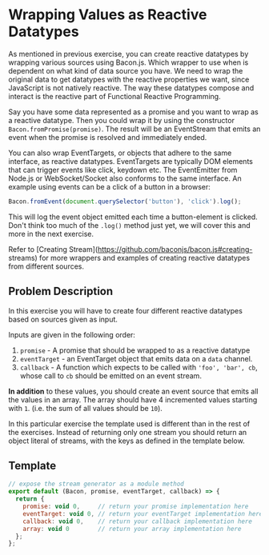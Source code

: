 # Wrapping Values as Reactive Datatypes

As mentioned in previous exercise, you can create reactive datatypes by
wrapping various sources using Bacon.js. Which wrapper to use when is
dependent on what kind of data source you have. We need to wrap the original
data to get datatypes with the reactive properties we want, since JavaScript
is not natively reactive. The way these datatypes compose and interact is the
reactive part of Functional Reactive Programming.

Say you have some data represented as a promise and you want to wrap as a
reactive datatype. Then you could wrap it by using the constructor
`Bacon.fromPromise(promise)`. The result will be an EventStream that emits an
event when the promise is resolved and immediately ended.

You can also wrap EventTargets, or objects that adhere to the same interface,
as reactive datatypes. EventTargets are typically DOM elements that can
trigger events like click, keydown etc. The EventEmitter from Node.js or
WebSocket/Socket also conforms to the same interface. An example using events
can be a click of a button in a browser:

```javascript
Bacon.fromEvent(document.querySelector('button'), 'click').log();
```

This will log the event object emitted each time a button-element is clicked.
Don't think too much of the `.log()` method just yet, we will cover this and
more in the next exercise.

Refer to [Creating Stream](https://github.com/baconjs/bacon.js#creating-
streams) for more wrappers and examples of creating reactive datatypes from
different sources.


## Problem Description

In this exercise you will have to create four different reactive datatypes
based on sources given as input.

Inputs are given in the following order:

1. `promise` - A promise that should be wrapped to as a reactive datatype
2. `eventTarget` - an EventTarget object that emits data on a `data` channel.
3. `callback` - A function which expects to be called with `'foo', 'bar', cb`,
    whose call to `cb` should be emitted on an event stream.

**In addition** to these values, you should create an event source that emits all
the values in an array. The array should have 4 incremented values starting with `1`.
(i.e. the sum of all values should be `10`).

In this particular exercise the template used is different than in the rest of the
exercises. Instead of returning only one stream you should return an object literal of
streams, with the keys as defined in the template below.

## Template

```javascript
// expose the stream generator as a module method
export default (Bacon, promise, eventTarget, callback) => {
  return {
    promise: void 0,     // return your promise implementation here
    eventTarget: void 0, // return your eventTarget implementation here
    callback: void 0,    // return your callback implementation here
    array: void 0        // return your array implementation here
  };
};
```
